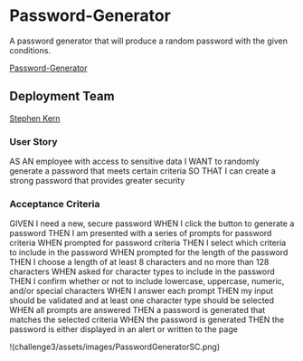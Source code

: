# Password-Generator

A password generator that will produce a random password with the given conditions.

[Password-Generator](https://stephen-kern.github.io/Password-Generator/)

## Deployment Team 

[Stephen Kern](https://github.com/stephen-kern)

### User Story 

AS AN employee with access to sensitive data
I WANT to randomly generate a password that meets certain criteria SO THAT I can create a strong password that provides greater security

### Acceptance Criteria 

GIVEN I need a new, secure password
WHEN I click the button to generate a password
THEN I am presented with a series of prompts for password criteria
WHEN prompted for password criteria
THEN I select which criteria to include in the password
WHEN prompted for the length of the password
THEN I choose a length of at least 8 characters and no more than 128 characters
WHEN asked for character types to include in the password
THEN I confirm whether or not to include lowercase, uppercase, numeric, and/or special characters
WHEN I answer each prompt
THEN my input should be validated and at least one character type should be selected
WHEN all prompts are answered
THEN a password is generated that matches the selected criteria
WHEN the password is generated
THEN the password is either displayed in an alert or written to the page

!(challenge3/assets/images/PasswordGeneratorSC.png)